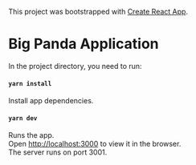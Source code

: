 This project was bootstrapped with [Create React App](https://github.com/facebook/create-react-app).

# Big Panda Application
 
In the project directory, you need to run:

#### `yarn install`

Install app dependencies.<br>

#### `yarn dev`

Runs the app.<br>
Open [http://localhost:3000](http://localhost:3000) to view it in the browser.<br>
The server runs on port 3001.
